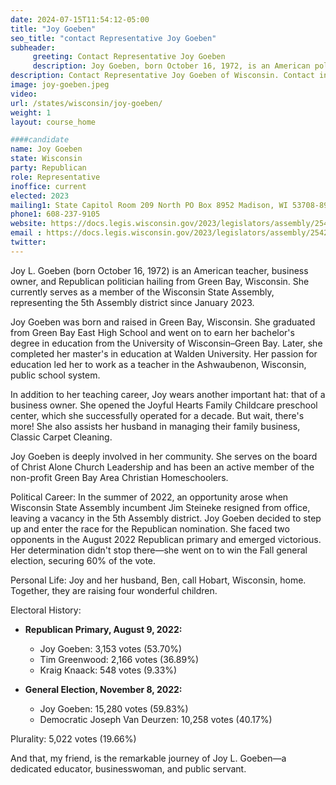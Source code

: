 ```yaml
---
date: 2024-07-15T11:54:12-05:00
title: "Joy Goeben"
seo_title: "contact Representative Joy Goeben"
subheader:
     greeting: Contact Representative Joy Goeben
     description: Joy Goeben, born October 16, 1972, is an American politician affiliated with the Republican Party. She is a member of the Wisconsin State Assembly, representing District 5. She assumed office on January 3, 2023.
description: Contact Representative Joy Goeben of Wisconsin. Contact information for Joy Goeben includes email address, phone number, and mailing address.
image: joy-goeben.jpeg
video:
url: /states/wisconsin/joy-goeben/
weight: 1
layout: course_home

####candidate
name: Joy Goeben
state: Wisconsin
party: Republican
role: Representative
inoffice: current
elected: 2023
mailing1: State Capitol Room 209 North PO Box 8952 Madison, WI 53708-8952
phone1: 608-237-9105
website: https://docs.legis.wisconsin.gov/2023/legislators/assembly/2542/
email : https://docs.legis.wisconsin.gov/2023/legislators/assembly/2542/
twitter: 
---
```

Joy L. Goeben (born October 16, 1972) is an American teacher, business owner, and Republican politician hailing from Green Bay, Wisconsin. She currently serves as a member of the Wisconsin State Assembly, representing the 5th Assembly district since January 2023.

Joy Goeben was born and raised in Green Bay, Wisconsin. She graduated from Green Bay East High School and went on to earn her bachelor's degree in education from the University of Wisconsin–Green Bay. Later, she completed her master's in education at Walden University. Her passion for education led her to work as a teacher in the Ashwaubenon, Wisconsin, public school system.

In addition to her teaching career, Joy wears another important hat: that of a business owner. She opened the Joyful Hearts Family Childcare preschool center, which she successfully operated for a decade. But wait, there's more! She also assists her husband in managing their family business, Classic Carpet Cleaning.

Joy Goeben is deeply involved in her community. She serves on the board of Christ Alone Church Leadership and has been an active member of the non-profit Green Bay Area Christian Homeschoolers.

Political Career:
In the summer of 2022, an opportunity arose when Wisconsin State Assembly incumbent Jim Steineke resigned from office, leaving a vacancy in the 5th Assembly district. Joy Goeben decided to step up and enter the race for the Republican nomination. She faced two opponents in the August 2022 Republican primary and emerged victorious. Her determination didn't stop there—she went on to win the Fall general election, securing 60% of the vote.

Personal Life:
Joy and her husband, Ben, call Hobart, Wisconsin, home. Together, they are raising four wonderful children.

Electoral History:
- **Republican Primary, August 9, 2022:**
  - Joy Goeben: 3,153 votes (53.70%)
  - Tim Greenwood: 2,166 votes (36.89%)
  - Kraig Knaack: 548 votes (9.33%)

- **General Election, November 8, 2022:**
  - Joy Goeben: 15,280 votes (59.83%)
  - Democratic Joseph Van Deurzen: 10,258 votes (40.17%)

Plurality: 5,022 votes (19.66%)

And that, my friend, is the remarkable journey of Joy L. Goeben—a dedicated educator, businesswoman, and public servant. 
